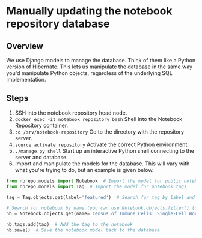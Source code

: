 # Manually updating the notebook repository database

## Overview

We use Django models to manage the database. Think of them like a Python version of Hibernate. This lets us manipulate
the database in the same way you'd manipulate Python objects, regardless of the underlying SQL implementation.

## Steps

1. SSH into the notebook repository head node.
2. `docker exec -it notebook_repository bash` Shell into the Notebook Repository container.
3. `cd /srv/notebook-repository` Go to the directory with the repository server.
4. `source activate repository` Activate the correct Python environment.
5. `./manage.py shell` Start up an interactive Python shell connecting to the server and database.
6. Import and manipulate the models for the database. This will vary with what you're trying to do, but an example is
given below.

```python
from nbrepo.models import Notebook  # Import the model for public notebooks
from nbrepo.models import Tag  # Import the model for notebook tags

tag = Tag.objects.get(label='featured')  # Search for tag by label and assign to a variable

# Search for notebook by name (you can use Notebook.objects.filter() to return a list)
nb = Notebook.objects.get(name='Census of Immune Cells: Single-Cell Workflow with CoGAPS')

nb.tags.add(tag)  # Add the tag to the notebook
nb.save()  # Save the notebook model back to the database
```